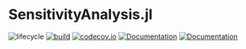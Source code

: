# SensitivityAnalysis.jl

![lifecycle](https://img.shields.io/badge/lifecycle-experimental-orange.svg)
[![build](https://github.com/tpapp/SensitivityAnalysis.jl/workflows/CI/badge.svg)](https://github.com/tpapp/SensitivityAnalysis.jl/actions?query=workflow%3ACI)
[![codecov.io](http://codecov.io/github/tpapp/SensitivityAnalysis.jl/coverage.svg?branch=master)](http://codecov.io/github/tpapp/SensitivityAnalysis.jl?branch=master)
[![Documentation](https://img.shields.io/badge/docs-stable-blue.svg)](https://tpapp.github.io/SensitivityAnalysis.jl/stable)
[![Documentation](https://img.shields.io/badge/docs-master-blue.svg)](https://tpapp.github.io/SensitivityAnalysis.jl/dev)
